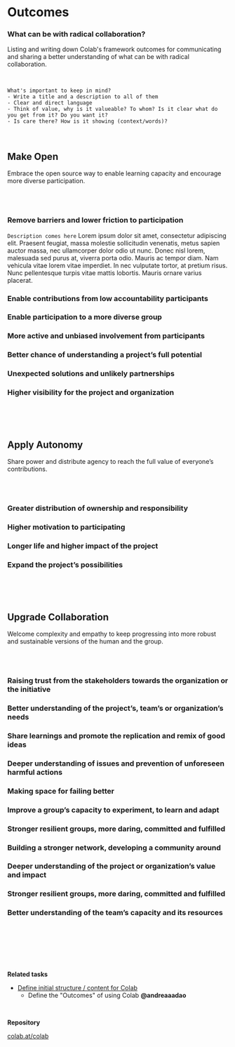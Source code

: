 # Outcomes
### What can be with radical collaboration?

Listing and writing down Colab's framework outcomes for communicating and sharing a better understanding of what can be with radical collaboration.

<br>

```
What's important to keep in mind?
- Write a title and a description to all of them
- Clear and direct language
- Think of value, why is it valueable? To whom? Is it clear what do you get from it? Do you want it?
- Is care there? How is it showing (context/words)?
```

<br>

## Make Open
Embrace the open source way to enable learning capacity and encourage more diverse participation.

<br><br>

### Remove barriers and lower friction to participation
``` Description comes here ``` Lorem ipsum dolor sit amet, consectetur adipiscing elit. Praesent feugiat, massa molestie sollicitudin venenatis, metus sapien auctor massa, nec ullamcorper dolor odio ut nunc. Donec nisl lorem, malesuada sed purus at, viverra porta odio. Mauris ac tempor diam. Nam vehicula vitae lorem vitae imperdiet. In nec vulputate tortor, at pretium risus. Nunc pellentesque turpis vitae mattis lobortis. Mauris ornare varius placerat.

### Enable contributions from low accountability participants


### Enable participation to a more diverse group


### More active and unbiased involvement from participants


### Better chance of  understanding a project’s full potential


### Unexpected solutions and unlikely partnerships


### Higher visibility for the project and organization


<br><br><br>


## Apply Autonomy
Share power and distribute agency to reach the full value of everyone’s contributions.

<br><br>

### Greater distribution of ownership and responsibility


### Higher motivation to participating


### Longer life and higher impact of the project


### Expand the project’s possibilities


<br><br><br>


## Upgrade Collaboration
Welcome complexity and empathy to keep progressing into more robust and sustainable versions of the human and the group.

<br><br>

### Raising trust from the stakeholders towards the organization or the initiative


### Better understanding of the project’s, team’s or organization’s needs


### Share learnings and promote the replication and remix of good ideas


### Deeper understanding of issues and prevention of unforeseen harmful actions


### Making space for failing better


### Improve a group’s capacity to experiment, to learn and adapt


### Stronger resilient groups, more daring, committed and fulfilled


### Building a stronger network, developing a community around


### Deeper understanding of the project or organization’s value and impact


### Stronger resilient groups, more daring, committed and fulfilled


### Better understanding of the team’s capacity and its resources



<br><br><br>
---

**Related tasks**

- [Define initial structure / content for Colab](https://github.com/colab-at/colab/issues/9)
  - Define the "Outcomes" of using Colab **@andreaaadao**

<br>

**Repository**

[colab.at/colab](https://github.com/colab-at/colab)
